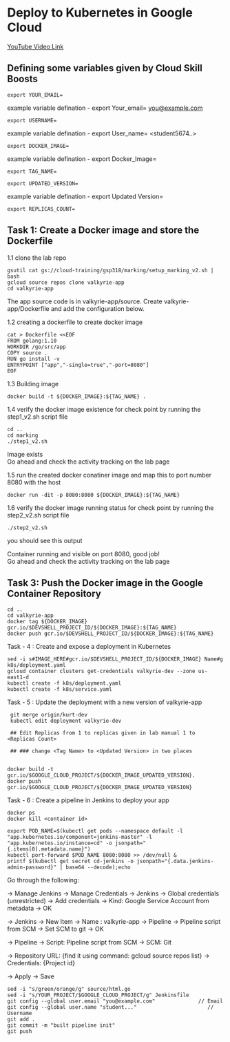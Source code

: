 # Deploy to Kubernetes in Google Cloud

[YouTube Video Link]()


## Defining some variables given by Cloud Skill Boosts

```
export YOUR_EMAIL=
```
example variable defination -  export Your_email= <you@example.com>
  
```
export USERNAME=
```
example variable defination - export User_name= <student5674..>

```
export DOCKER_IMAGE=
```
example variable defination - export Docker_Image=<Docker Image>

```
export TAG_NAME=
```
  
```
export UPDATED_VERSION=
```
example variable defination - export Updated Version=<Updated Version>

```
export REPLICAS_COUNT=
```
  
  
## Task 1: Create a Docker image and store the Dockerfile

1.1 clone the lab repo 
```
gsutil cat gs://cloud-training/gsp318/marking/setup_marking_v2.sh | bash
gcloud source repos clone valkyrie-app
cd valkyrie-app
```
The app source code is in valkyrie-app/source. Create valkyrie-app/Dockerfile and add the configuration below. 

1.2 creating a dockerfile to create docker image
```
cat > Dockerfile <<EOF
FROM golang:1.10
WORKDIR /go/src/app
COPY source .
RUN go install -v
ENTRYPOINT ["app","-single=true","-port=8080"]
EOF
```
1.3 Building image  
```
docker build -t ${DOCKER_IMAGE}:${TAG_NAME} .
```
1.4 verify the docker image existence for check point by running the step1_v2.sh script file
```
cd ..
cd marking
./step1_v2.sh
```
Image exists<br>
Go ahead and check the activity tracking on the lab page
  
1.5 run the created docker conatiner image and map this to port number 8080 with the host 
```
docker run -dit -p 8080:8080 ${DOCKER_IMAGE}:${TAG_NAME}
```
  
1.6 verify the docker image running status for check point by running the step2_v2.sh script file
```
./step2_v2.sh 
```
you should see this output 

Container running and visible on port 8080, good job! <br>
Go ahead and check the activity tracking on the lab page

## Task 3: Push the Docker image in the Google Container Repository
```
cd ..
cd valkyrie-app
docker tag ${DOCKER_IMAGE} gcr.io/$DEVSHELL_PROJECT_ID/${DOCKER_IMAGE}:${TAG_NAME}
docker push gcr.io/$DEVSHELL_PROJECT_ID/${DOCKER_IMAGE}:${TAG_NAME}
```
Task - 4 : Create and expose a deployment in Kubernetes
```
sed -i s#IMAGE_HERE#gcr.io/$DEVSHELL_PROJECT_ID/${DOCKER_IMAGE} Name#g k8s/deployment.yaml
gcloud container clusters get-credentials valkyrie-dev --zone us-east1-d
kubectl create -f k8s/deployment.yaml
kubectl create -f k8s/service.yaml
```
  Task - 5 : Update the deployment with a new version of valkyrie-app
 ```
  git merge origin/kurt-dev
  kubectl edit deployment valkyrie-dev
  
  ## Edit Replicas from 1 to replicas given in lab manual 1 to <Replicas Count>
  
  ## ### change <Tag Name> to <Updated Version> in two places
  
  ```
  ```
  docker build -t gcr.io/$GOOGLE_CLOUD_PROJECT/${DOCKER_IMAGE_UPDATED_VERSION}.
  docker push gcr.io/$GOOGLE_CLOUD_PROJECT/${DOCKER_IMAGE_UPDATED_VERSION}
  ```
  
  Task - 6 : Create a pipeline in Jenkins to deploy your app
  
  ```
  docker ps
  docker kill <container id>
  ```
  ```
  export POD_NAME=$(kubectl get pods --namespace default -l "app.kubernetes.io/component=jenkins-master" -l "app.kubernetes.io/instance=cd" -o jsonpath="{.items[0].metadata.name}")
kubectl port-forward $POD_NAME 8080:8080 >> /dev/null &
printf $(kubectl get secret cd-jenkins -o jsonpath="{.data.jenkins-admin-password}" | base64 --decode);echo
 ```
  
  Go through the following:

-> Manage Jenkins -> Manage Credentials -> Jenkins -> Global credentials (unrestricted) -> Add credentials -> Kind: Google Service Account from metadata -> OK

-> Jenkins -> New Item -> Name : valkyrie-app -> Pipeline -> Pipeline script from SCM -> Set SCM to git -> OK

-> Pipeline -> Script: Pipeline script from SCM -> SCM: Git

-> Repository URL: {find it using command: gcloud source repos list} -> Credentials: {Project id}

-> Apply -> Save
  
  
  ```
  sed -i "s/green/orange/g" source/html.go
sed -i "s/YOUR_PROJECT/$GOOGLE_CLOUD_PROJECT/g" Jenkinsfile
git config --global user.email "you@example.com"              // Email
git config --global user.name "student..."                       // Username
git add .
git commit -m "built pipeline init"
git push
  ```

